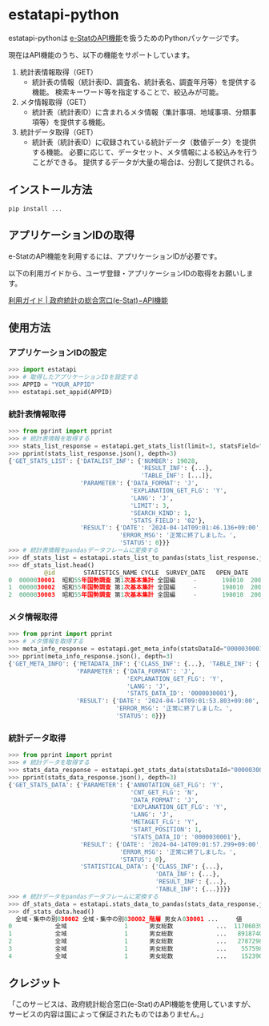 # estatapi-python

estatapi-pythonは [e\-StatのAPI機能](https://www.e-stat.go.jp/api/api-info)を扱うためのPythonパッケージです。

現在はAPI機能のうち、以下の機能をサポートしています。

1. 統計表情報取得（GET）
    - 統計表の情報（統計表ID、調査名、統計表名、調査年月等）を提供する機能。
    検索キーワード等を指定することで、絞込みが可能。
2. メタ情報取得（GET）
    - 統計表（統計表ID）に含まれるメタ情報（集計事項、地域事項、分類事項等）を提供する機能。
3. 統計データ取得（GET）
    - 統計表（統計表ID）に収録されている統計データ（数値データ）を提供する機能。
    必要に応じて、データセット、メタ情報による絞込みを行うことができる。
    提供するデータが大量の場合は、分割して提供される。


## インストール方法

```shell
pip install ...
```

## アプリケーションIDの取得

e-StatのAPI機能を利用するには、アプリケーションIDが必要です。

以下の利用ガイドから、ユーザ登録・アプリケーションIDの取得をお願いします。

[利用ガイド \| 政府統計の総合窓口\(e\-Stat\)−API機能](https://www.e-stat.go.jp/api/api-info/api-guide)

## 使用方法

### アプリケーションIDの設定

```python
>>> import estatapi
>>> # 取得したアプリケーションIDを設定する
>>> APPID = "YOUR_APPID"
>>> estatapi.set_appid(APPID)
```

### 統計表情報取得

```python
>>> from pprint import pprint
>>> # 統計表情報を取得する
>>> stats_list_response = estatapi.get_stats_list(limit=3, statsField="02")
>>> pprint(stats_list_response.json(), depth=3)
{'GET_STATS_LIST': {'DATALIST_INF': {'NUMBER': 19028,
                                     'RESULT_INF': {...},
                                     'TABLE_INF': [...]},
                    'PARAMETER': {'DATA_FORMAT': 'J',
                                  'EXPLANATION_GET_FLG': 'Y',
                                  'LANG': 'J',
                                  'LIMIT': 3,
                                  'SEARCH_KIND': 1,
                                  'STATS_FIELD': '02'},
                    'RESULT': {'DATE': '2024-04-14T09:01:46.136+09:00',
                               'ERROR_MSG': '正常に終了しました。',
                               'STATUS': 0}}}
>>> # 統計表情報をpandasデータフレームに変換する
>>> df_stats_list = estatapi.stats_list_to_pandas(stats_list_response.json())
>>> df_stats_list.head()
          @id        STATISTICS_NAME CYCLE  SURVEY_DATE   OPEN_DATE  
0  0000030001  昭和55年国勢調査 第1次基本集計 全国編     -       198010  2007-10-05   
1  0000030002  昭和55年国勢調査 第1次基本集計 全国編     -       198010  2007-10-05   
2  0000030003  昭和55年国勢調査 第1次基本集計 全国編     -       198010  2007-10-05   
```

### メタ情報取得

```python
>>> from pprint import pprint
>>> # メタ情報を取得する
>>> meta_info_response = estatapi.get_meta_info(statsDataId="0000030001")
>>> pprint(meta_info_response.json(), depth=3)
{'GET_META_INFO': {'METADATA_INF': {'CLASS_INF': {...}, 'TABLE_INF': {...}},
                   'PARAMETER': {'DATA_FORMAT': 'J',
                                 'EXPLANATION_GET_FLG': 'Y',
                                 'LANG': 'J',
                                 'STATS_DATA_ID': '0000030001'},
                   'RESULT': {'DATE': '2024-04-14T09:01:53.803+09:00',
                              'ERROR_MSG': '正常に終了しました。',
                              'STATUS': 0}}}
```


### 統計データ取得

```python
>>> from pprint import pprint
>>> # 統計データを取得する
>>> stats_data_response = estatapi.get_stats_data(statsDataId="0000030001")
>>> pprint(stats_data_response.json(), depth=3)
{'GET_STATS_DATA': {'PARAMETER': {'ANNOTATION_GET_FLG': 'Y',
                                  'CNT_GET_FLG': 'N',
                                  'DATA_FORMAT': 'J',
                                  'EXPLANATION_GET_FLG': 'Y',
                                  'LANG': 'J',
                                  'METAGET_FLG': 'Y',
                                  'START_POSITION': 1,
                                  'STATS_DATA_ID': '0000030001'},
                    'RESULT': {'DATE': '2024-04-14T09:01:57.299+09:00',
                               'ERROR_MSG': '正常に終了しました。',
                               'STATUS': 0},
                    'STATISTICAL_DATA': {'CLASS_INF': {...},
                                         'DATA_INF': {...},
                                         'RESULT_INF': {...},
                                         'TABLE_INF': {...}}}}
>>> # 統計データをpandasデータフレームに変換する
>>> df_stats_data = estatapi.stats_data_to_pandas(stats_data_response.json())
>>> df_stats_data.head()
  全域・集中の別030002 全域・集中の別030002_階層 男女Ａ030001 ...     値  
0            全域                1      男女総数            ...  117060396  
1            全域                1      男女総数            ...   89187409  
2            全域                1      男女総数            ...   27872987  
3            全域                1      男女総数            ...    5575989  
4            全域                1      男女総数            ...    1523907  
```

## クレジット

「このサービスは、政府統計総合窓口(e-Stat)のAPI機能を使用していますが、サービスの内容は国によって保証されたものではありません。」